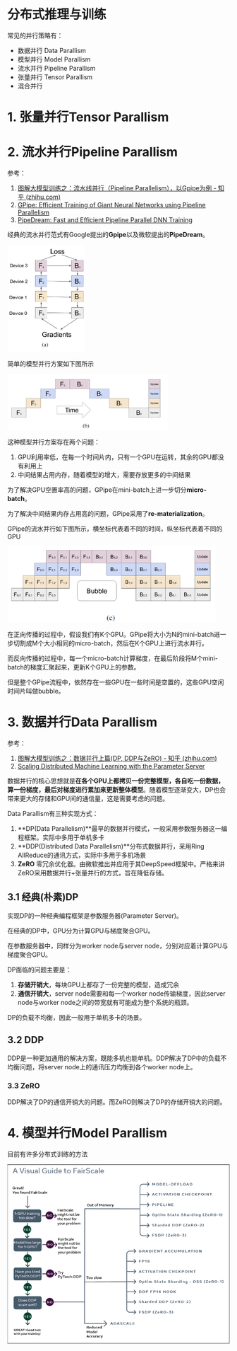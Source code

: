 # 分布式推理与训练

常见的并行策略有：

- 数据并行 Data Parallism
- 模型并行 Model Parallism
- 流水并行 Pipeline Parallism
- 张量并行 Tensor Parallism
- 混合并行



# 1. 张量并行Tensor Parallism





# 2. 流水并行Pipeline Parallism

参考：

1. [图解大模型训练之：流水线并行（Pipeline Parallelism），以Gpipe为例 - 知乎 (zhihu.com)](https://zhuanlan.zhihu.com/p/613196255)
2. [GPipe: Efficient Training of Giant Neural Networks using Pipeline Parallelism](https://arxiv.org/abs/1811.06965)
3. [PipeDream: Fast and Efficient Pipeline Parallel DNN Training](https://arxiv.org/abs/1806.03377)



经典的流水并行范式有Google提出的**Gpipe**以及微软提出的**PipeDream**。



<img src="assets/image-20240912180247452.png" alt="image-20240912180247452" style="zoom:50%;" />



简单的模型并行方案如下图所示

<img src="assets/image-20240912180226280.png" alt="image-20240912180226280" style="zoom:50%;" />

这种模型并行方案存在两个问题：

1. GPU利用率低，在每一个时间片内，只有一个GPU在运转，其余的GPU都没有利用上
2. 中间结果占用内存，随着模型的增大，需要存放更多的中间结果



为了解决GPU空置率高的问题，GPipe在mini-batch上进一步切分**micro-batch**。

为了解决中间结果内存占用高的问题，GPipe采用了**re-materialization**。



GPipe的流水并行如下图所示，横坐标代表着不同的时间，纵坐标代表着不同的GPU

<img src="assets/image-20240912180312933.png" alt="image-20240912180312933" style="zoom: 67%;" />

在正向传播的过程中，假设我们有K个GPU。GPipe将大小为N的mini-batch进一步切割成M个大小相同的micro-batch，然后在K个GPU上进行流水并行。

而反向传播的过程中，每一个micro-batch计算梯度，在最后阶段将M个mini-batch的梯度汇聚起来，更新K个GPU上的参数。



但是整个GPipe流程中，依然存在一些GPU在一些时间是空置的，这些GPU空闲时间片叫做bubble。





# 3. 数据并行Data Parallism

参考：

1. [图解大模型训练之：数据并行上篇(DP, DDP与ZeRO) - 知乎 (zhihu.com)](https://zhuanlan.zhihu.com/p/617133971)
2. [Scaling Distributed Machine Learning  with the Parameter Server](https://www.usenix.org/system/files/conference/osdi14/osdi14-paper-li_mu.pdf)

数据并行的核心思想就是**在各个GPU上都拷贝一份完整模型，各自吃一份数据，算一份梯度，最后对梯度进行累加来更新整体模型**。随着模型逐渐变大，DP也会带来更大的存储和GPU间的通信量，这是需要考虑的问题。



Data Parallism有三种实现方式：

1. **DP(Data Parallelism)**最早的数据并行模式，一般采用参数服务器这一编程框架。实际中多用于单机多卡
2. **DDP(Distributed Data Parallelism)**分布式数据并行，采用Ring AllReduce的通讯方式，实际中多用于多机场景
3. **ZeRO** 零冗余优化器。由微软推出并应用于其DeepSpeed框架中。严格来讲ZeRO采用数据并行+张量并行的方式，旨在降低存储。



## 3.1 经典(朴素)DP

实现DP的一种经典编程框架是参数服务器(Parameter Server)。

在经典的DP中，GPU分为计算GPU与梯度聚合GPU。



在参数服务器中，同样分为worker node与server node，分别对应着计算GPU与梯度聚合GPU。



DP面临的问题主要是：

1. **存储开销大**，每块GPU上都存了一份完整的模型，造成冗余
2. **通信开销大**，server node需要和每一个worker node传输梯度，因此server node与worker node之间的带宽就有可能成为整个系统的瓶颈。



DP的负载不均衡，因此一般用于单机多卡的场景。



## 3.2 DDP

DDP是一种更加通用的解决方案，既能多机也能单机。DDP解决了DP中的负载不均衡问题，将server node上的通讯压力均衡到各个worker node上。



### 3.3 ZeRO

DDP解决了DP的通信开销大的问题。而ZeRO则解决了DP的存储开销大的问题。







# 4. 模型并行Model Parallism







目前有许多分布式训练的方法

![_images/flowchart.png](assets/flowchart.png)